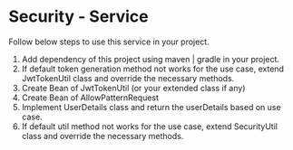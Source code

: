 # Security - Service
Follow below steps to use this service in your project.
1. Add dependency of this project using maven | gradle in your project.
2. If default token generation method not works for the use case, extend JwtTokenUtil class and override the necessary methods.
3. Create Bean of JwtTokenUtil (or your extended class if any)
4. Create Bean of AllowPatternRequest
5. Implement UserDetails class and return the userDetails based on use case.
6. If default util method not works for the use case, extend SecurityUtil class and override the necessary methods.

